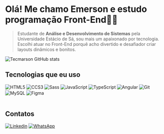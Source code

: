 # Olá! Me chamo Emerson e estudo programação Front-End✌🏿

> Estudante de **Análise e Desenvolvimento de Sistemas** pela Universidade Estácio de Sá, sou mais um apaixonado por tecnologia. Escolhi atuar no Front-End porquê acho divertido e desafiador criar layouts dinâmicos e bonitos. 

![Tecmarson GitHub stats](https://github-readme-stats.vercel.app/api?username=Tecmarson&show_icons=true&theme=)</br>

## Tecnologias que eu uso

<div style="display: inline_block">
    <img align="center" alt="HTML5" src="https://img.shields.io/badge/HTML5-E34F26?style=for-the-badge&logo=html5&logoColor=white">
    <img align="center" alt="CCS3" src="https://img.shields.io/badge/CSS3-1572B6?style=for-the-badge&logo=css3&logoColor=white">
    <img align="center" alt="Sass" src="https://img.shields.io/badge/Sass-CC6699?style=for-the-badge&logo=sass&logoColor=white">
    <img align="center" alt="JavaScript" src="https://img.shields.io/badge/JavaScript-323330?style=for-the-badge&logo=javascript&logoColor=F7DF1E">
    <img align="center" alt="TypeScript" src="https://img.shields.io/badge/TypeScript-007ACC?style=for-the-badge&logo=typescript&logoColor=white">
    <img align="center" alt="Angular" src="https://img.shields.io/badge/Angular-DD0031?style=for-the-badge&logo=angular&logoColor=white">
    <img align="center" alt="Git" src="https://img.shields.io/badge/GIT-E44C30?style=for-the-badge&logo=git&logoColor=white">
    <img align="center" alt="MySQL" src="https://img.shields.io/badge/MySQL-005C84?style=for-the-badge&logo=mysql&logoColor=white">
    <img align="center" alt="Figma" src="https://img.shields.io/badge/Figma-F24E1E?style=for-the-badge&logo=figma&logoColor=white">
</div> </br>

## Contatos </br>
[![Linkedin](https://img.shields.io/badge/LinkedIn-0077B5?style=for-the-badge&logo=linkedin&logoColor=white)](https://www.linkedin.com/in/emerson-fran%C3%A7a-silva/)
[![WhatsApp](https://img.shields.io/badge/WhatsApp-25D366?style=for-the-badge&logo=whatsapp&logoColor=white)](https://www.wa.link/71b0l4)
